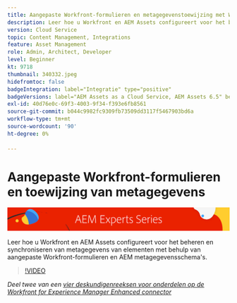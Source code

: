 ```yaml
---
title: Aangepaste Workfront-formulieren en metagegevenstoewijzing met Workfront voor AEM verbeterde connector
description: Leer hoe u Workfront en AEM Assets configureert voor het beheren en synchroniseren van metagegevens van elementen met behulp van aangepaste Workfront-formulieren en AEM metagegevensschema's.
version: Cloud Service
topic: Content Management, Integrations
feature: Asset Management
role: Admin, Architect, Developer
level: Beginner
kt: 9718
thumbnail: 340332.jpeg
hidefromtoc: false
badgeIntegration: label="Integratie" type="positive"
badgeVersions: label="AEM Assets as a Cloud Service, AEM Assets 6.5" before-title="false"
exl-id: 40d76e0c-69f3-4003-9f34-f393e6fb8561
source-git-commit: b044c9982fc9309fb73509dd3117f5467903bd6a
workflow-type: tm+mt
source-wordcount: '90'
ht-degree: 0%

---
```


# Aangepaste Workfront-formulieren en toewijzing van metagegevens

![AEM Deskundigenreeks](./assets/banner.png)

Leer hoe u Workfront en AEM Assets configureert voor het beheren en synchroniseren van metagegevens van elementen met behulp van aangepaste Workfront-formulieren en AEM metagegevensschema&#39;s.

>[!VIDEO](https://video.tv.adobe.com/v/340332?quality=12&learn=on)

_Deel twee van een [vier deskundigenreeksen voor onderdelen op de Workfront for Experience Manager Enhanced connector](./overview.md)_

